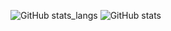 ![GitHub stats_langs](https://github-readme-stats.vercel.app/api/top-langs/?username=tdworowy&theme=shadow_red&exclude_repo=Data_science_notes&hide=HTML&langs_count=10)
![GitHub stats](https://github-readme-stats.vercel.app/api?username=tdworowy&show_icons=true&theme=shadow_red)
